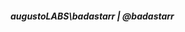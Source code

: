<h5><b>augustoLABS</b>\badastarr | @badastarr</h5>

<!---
badastarr/badastarr is a ✨ special ✨ repository because its `README.md` (this file) appears on your GitHub profile.
You can click the Preview link to take a look at your changes.
--->
